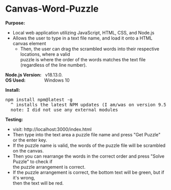 # Canvas-Word-Puzzle

**Purpose:**
- Local web application utilizing JavaScript, HTML, CSS, and Node.js  
- Allows the user to type in a text file name, and load it onto a HTML canvas element
  - Then, the user can drag the scrambled words into their respective locations, where a valid  
    puzzle is where the order of the words matches the text file (regardless of the line number).

**Node.js Version:** &nbsp; v18.13.0.  
**OS Used:** &nbsp; &nbsp; &nbsp; &nbsp; &nbsp; &nbsp; &nbsp; Windows 10  

**Install:**  
<pre>
npm install npm@latest -g  
  ^ installs the latest NPM updates (I am/was on version 9.5.1)  
  note: I did not use any external modules
</pre>

**Testing:**  
- visit: http://localhost:3000/index.html
- Then type into the text area a puzzle file name and press "Get Puzzle" or the enter key.
- If the puzzle name is valid, the words of the puzzle file will be scrambled on the canvas.
- Then you can rearrange the words in the correct order and press "Solve Puzzle" to check if  
  the puzzle arrangement is correct.
- If the puzzle arrangement is correct, the bottom text will be green, but if it's wrong,  
  then the text will be red.
